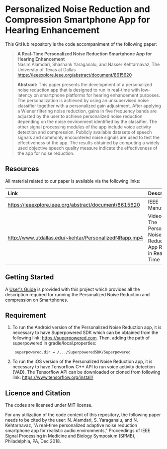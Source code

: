 # Personalized Noise Reduction and Compression Smartphone App for Hearing Enhancement

This GitHub repository is the code accompaniment of the following paper:
> **A Real-Time Personalized Noise Reduction Smartphone App for Hearing Enhancement**<br>
> Nasim Alamdari, Shashank Yaraganalu, and Nasser Kehtarnavaz, The University of Texas at Dallas<br>
> https://ieeexplore.ieee.org/abstract/document/8615620<br>
>
> **Abstract:** This paper presents the development of a personalized noise reduction app that is designed to run in real-time with low-latency on smartphone platforms for hearing enhancement purposes. The personalization is achieved by using an unsupervised noise classifier together with a personalized gain adjustment. After applying a Wiener filtering noise reduction, gains in five frequency bands are adjusted by the user to achieve personalized noise reduction depending on the noise environment identified by the classifier. The other signal processing modules of the app include voice activity detection and compression. Publicly available datasets of speech signals and commonly encountered noise signals are used to test the effectiveness of the app. The results obtained by computing a widely used objective speech quality measure indicate the effectiveness of the app for noise reduction.

## Resources

All material related to our paper is available via the following links:

|**Link**|Description
|:-------|:----------
|https://ieeexplore.ieee.org/abstract/document/8615620| IEEE Manuscript
|http://www.utdallas.edu/~kehtar/PersonalizedNRapp.mp4| Video Clip of The Personalized Noise Reduction App Running in Real-Time


## Getting Started

A [User's Guide](Users-Guide-PersonalizedNoiseReduction.pdf) is provided with this project which provides all the description required for running the Personalized Noise Reduction and compression on Smartphones.

## Requirement
1. To run the Android version of the Personalized Noise Reduction app, it is necessary to have Superpowered SDK which can be obtained from the following link: https://superpowered.com.
Then, adding the path of superpowered in gradle/local.properties:
    
        superpowered.dir = /.../SuperpoweredSDK/Superpowered

2. To run the iOS version of the Personalized Noise Reduction app, it is necessary to have Tensorflow C++ API to run voice activity detection (VAD). The Tensorflow API can be downloaded or cloned from following link: https://www.tensorflow.org/install/

## Licence and Citation
The codes are licensed under MIT license.

For any utilization of the code content of this repository, the following paper needs to be cited by the user:
N. Alamdari, S. Yaraganalu, and N. Kehtarnavaz, "A real-time personalized adaptive noise reduction smartphone app for realistic audio environments," Proceedings of IEEE Signal Processing in Medicine and Biology Symposium (SPMB), Philadelphia, PA, Dec 2018.

